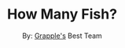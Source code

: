 <h1 align="center">How Many Fish?</h1>
<p align="center">By: <a href="https://thekindfoundation.org.nz/event/grapple24/">Grapple's</a> Best Team</p>
